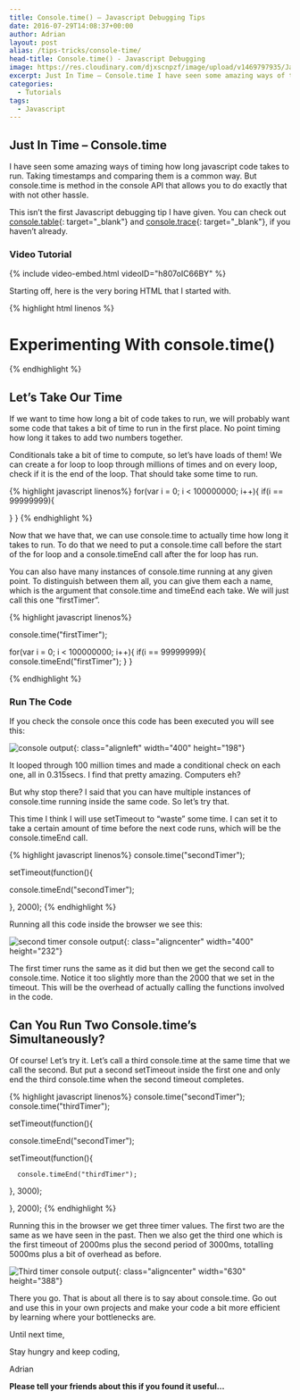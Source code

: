 ```yaml
---
title: Console.time() – Javascript Debugging Tips
date: 2016-07-29T14:08:37+00:00
author: Adrian
layout: post
alias: /tips-tricks/console-time/
head-title: Console.time() - Javascript Debugging
image: https://res.cloudinary.com/djxscnpzf/image/upload/v1469797935/JavaScript_DebuggngTip_q5dxwx.jpg
excerpt: Just In Time – Console.time I have seen some amazing ways of timing how long javascript code takes to run. Taking timestamps and comparing them is a common way. But console.time is method in the console API that allows you …
categories:
  - Tutorials
tags:
  - Javascript
---
```

## Just In Time &#8211; Console.time

I have seen some amazing ways of timing how long javascript code takes to run. Taking timestamps and comparing them is a common way. But console.time is method in the console API that allows you to do exactly that with not other hassle.

This isn&#8217;t the first Javascript debugging tip I have given. You can check out [console.table]({{site.baseurl}}/tutorials/console-log-table/){: target="_blank"}<!--_--> and [console.trace]({{site.baseurl}}/tutorials/console-trace/){: target="_blank"}<!--_-->, if you haven&#8217;t already.

### Video Tutorial

{% include video-embed.html videoID="h807oIC66BY" %}

Starting off, here is the very boring HTML that I started with.

{% highlight html linenos %}
<!DOCTYPE html>
<html lang="en">
<head>
	<meta charset="UTF-8">
  <title>Console.Time</title>
</head>
<body>
  <h1>Experimenting With console.time()</h1>
  
  <script src="script.js"></script>

</body>
</html>
{% endhighlight %}

## Let&#8217;s Take Our Time

If we want to time how long a bit of code takes to run, we will probably want some code that takes a bit of time to run in the first place. No point timing how long it takes to add two numbers together.

Conditionals take a bit of time to compute, so let&#8217;s have loads of them! We can create a for loop to loop through millions of times and on every loop, check if it is the end of the loop. That should take some time to run.

{% highlight javascript linenos%}
for(var i = 0; i &lt; 100000000; i++){
  if(i == 99999999){

  }
}
{% endhighlight %}

Now that we have that, we can use console.time to actually time how long it takes to run. To do that we need to put a console.time call before the start of the for loop and a console.timeEnd call after the for loop has run.

You can also have many instances of console.time running at any given point. To distinguish between them all, you can give them each a name, which is the argument that console.time and timeEnd each take. We will just call this one &#8220;firstTimer&#8221;.

{% highlight javascript linenos%}

console.time("firstTimer");

for(var i = 0; i &lt; 100000000; i++){
  if(i == 99999999){
	  console.timeEnd("firstTimer");
  }
}

{% endhighlight %}

### Run The Code

If you check the console once this code has been executed you will see this:

![console output](https://res.cloudinary.com/djxscnpzf/image/upload/c_scale,w_400/v1469796843/Selection_001_puxuoj.jpg){: class="alignleft" width="400" height="198"}

It looped through 100 million times and made a conditional check on each one, all in 0.315secs. I find that pretty amazing. Computers eh?

But why stop there? I said that you can have multiple instances of console.time running inside the same code. So let&#8217;s try that.

This time I think I will use setTimeout to &#8220;waste&#8221; some time. I can set it to take a certain amount of time before the next code runs, which will be the console.timeEnd call.

{% highlight javascript linenos%}
console.time("secondTimer");

setTimeout(function(){

  console.timeEnd("secondTimer");

}, 2000);
{% endhighlight %}

Running all this code inside the browser we see this:

![second timer console output](https://res.cloudinary.com/djxscnpzf/image/upload/c_scale,w_400/v1469796843/Selection_002_tao5uh.jpg){: class="aligncenter" width="400" height="232"}

The first timer runs the same as it did but then we get the second call to console.time. Notice it too slightly more than the 2000 that we set in the timeout. This will be the overhead of actually calling the functions involved in the code.

## Can You Run Two Console.time&#8217;s Simultaneously?

Of course! Let&#8217;s try it. Let&#8217;s call a third console.time at the same time that we call the second. But put a second setTimeout inside the first one and only end the third console.time when the second timeout completes.

{% highlight javascript linenos%}
console.time("secondTimer");
console.time("thirdTimer");

setTimeout(function(){

  console.timeEnd("secondTimer");

  setTimeout(function(){

	  console.timeEnd("thirdTimer");

  }, 3000);

}, 2000);
{% endhighlight %}

Running this in the browser we get three timer values. The first two are the same as we have seen in the past. Then we also get the third one which is the first timeout of 2000ms plus the second period of 3000ms, totalling 5000ms plus a bit of overhead as before.

![Third timer console output](https://res.cloudinary.com/djxscnpzf/image/upload/v1469797184/Selection_004_hvlyuz.jpg){: class="aligncenter" width="630" height="388"}

There you go. That is about all there is to say about console.time. Go out and use this in your own projects and make your code a bit more efficient by learning where your bottlenecks are.

Until next time,

Stay hungry and keep coding,

Adrian



**Please tell your friends about this if you found it useful…**
